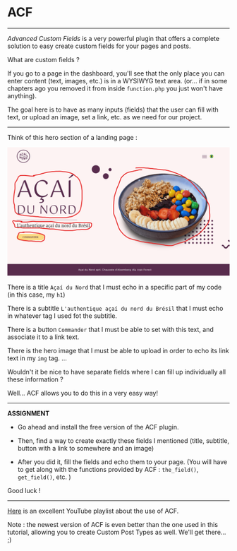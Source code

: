 # ACF

---

_Advanced Custom Fields_ is a very powerful plugin that offers a complete solution to easy create custom fields for your pages and posts.

What are custom fields ?

If you go to a page in the dashboard, you'll see that the only place you can enter content (text, images, etc.) is in a WYSIWYG text area. (or... if in some chapters ago you removed it from inside `function.php` you just won't have anything).

The goal here is to have as many inputs (fields) that the user can fill with text, or upload an image, set a link, etc. as we need for our project.

---

Think of this hero section of a landing page :

![alt text](image-1.png)

There is a title `Açaí du Nord` that I must echo in a specific part of my code (in this case, my `h1`)

There is a subtitle `L'authentique açaí du nord du Brésil` that I must echo in whatever tag I used fot the subtitle.

There is a button `Commander` that I must be able to set with this text, and associate it to a link text.

There is the hero image that I must be able to upload in order to echo its link text in my `img` tag. ...

Wouldn't it be nice to have separate fields where I can fill up individually all these information ?

Well... ACF allows you to do this in a very easy way!

---

**ASSIGNMENT**

- Go ahead and install the free version of the ACF plugin.

- Then, find a way to create exactly these fields I mentioned (title, subtitle, button with a link to somewhere and an image)
- After you did it, fill the fields and echo them to your page. (You will have to get along with the functions provided by ACF : `the_field()`, `get_field()`, etc. )

Good luck !

---

[Here](https://youtube.com/playlist?list=PLgFB6lmeXFOoyP8YUj7TmDnzFrrPcjCf3&si=y-CNqEoTgPAs71fq) is an excellent YouTube playlist about the use of ACF.

Note : the newest version of ACF is even better than the one used in this tutorial, allowing you to create Custom Post Types as well. We'll get there... ;)
